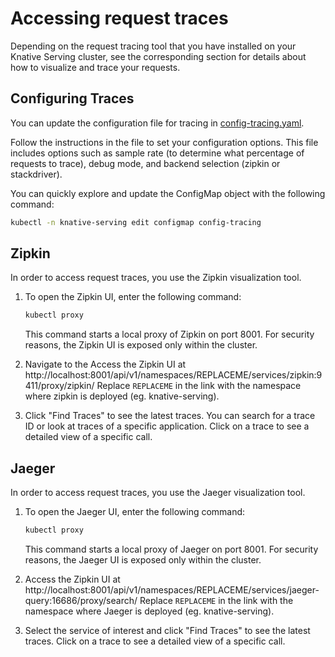 # Accessing request traces

Depending on the request tracing tool that you have installed on your Knative
Serving cluster, see the corresponding section for details about how to
visualize and trace your requests.

## Configuring Traces

You can update the configuration file for tracing in [config-tracing.yaml](https://github.com/knative/serving/blob/main/config/core/configmaps/tracing.yaml).

Follow the instructions in the file to set your configuration options. This file includes options such as sample rate (to determine what percentage of requests to trace), debug mode, and backend selection (zipkin or stackdriver).

You can quickly explore and update the ConfigMap object with the following command:
```bash
kubectl -n knative-serving edit configmap config-tracing
```

## Zipkin

In order to access request traces, you use the Zipkin visualization tool.

1.  To open the Zipkin UI, enter the following command:

    ```bash
    kubectl proxy
    ```

    This command starts a local proxy of Zipkin on port 8001. For security
    reasons, the Zipkin UI is exposed only within the cluster.

1.  Navigate to the
    Access the Zipkin UI at http://localhost:8001/api/v1/namespaces/REPLACEME/services/zipkin:9411/proxy/zipkin/
    Replace `REPLACEME` in the link with the namespace where zipkin is deployed (eg. knative-serving).
1.  Click "Find Traces" to see the latest traces. You can search for a trace ID
    or look at traces of a specific application. Click on a trace to see a
    detailed view of a specific call.

<!--TODO: Consider adding a video here. -->

## Jaeger

In order to access request traces, you use the Jaeger visualization tool.

1.  To open the Jaeger UI, enter the following command:

    ```bash
    kubectl proxy
    ```

    This command starts a local proxy of Jaeger on port 8001. For security
    reasons, the Jaeger UI is exposed only within the cluster.

1.  Access the Zipkin UI at http://localhost:8001/api/v1/namespaces/REPLACEME/services/jaeger-query:16686/proxy/search/
    Replace `REPLACEME` in the link with the namespace where Jaeger is deployed (eg. knative-serving).
    
1.  Select the service of interest and click "Find Traces" to see the latest
    traces. Click on a trace to see a detailed view of a specific call.

<!--TODO: Consider adding a video here. -->
